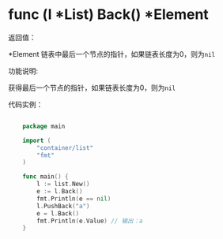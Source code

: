 # func (l *List) Back() *Element

返回值：

*Element 链表中最后一个节点的指针，如果链表长度为0，则为`nil`

功能说明:

获得最后一个节点的指针，如果链表长度为0，则为`nil`

代码实例：

```go

	package main

	import (
		"container/list"
		"fmt"
	)

	func main() {
		l := list.New()
		e := l.Back()
		fmt.Println(e == nil)
		l.PushBack("a")
		e = l.Back()
		fmt.Println(e.Value) // 输出：a
	}

```